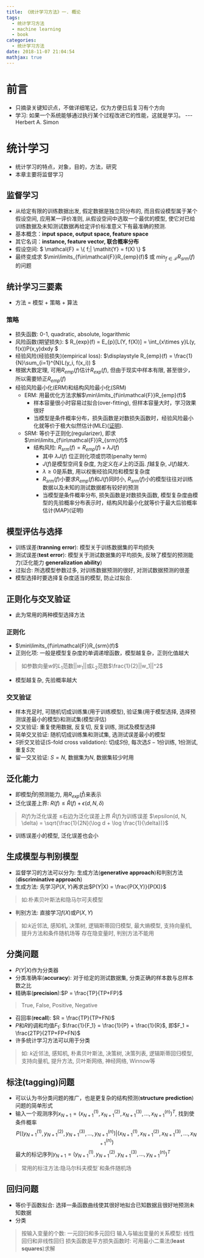 ```yaml
---
title: 《统计学习方法》一. 概论
tags:
  - 统计学习方法
  - machine learning
  - book
categories:
  - 统计学习方法
date: 2018-11-07 21:04:54
mathjax: true
---
```


前言
===========
+ 只摘录关键知识点，不做详细笔记，仅为方便日后复习有个方向
+ 学习: 如果一个系统能够通过执行某个过程改进它的性能，这就是学习。 --- Herbert A. Simon

统计学习
===========
+ 统计学习的特点，对象，目的，方法，研究
+ 本章主要将监督学习

## 监督学习
+ 从给定有限的训练数据出发, 假定数据是独立同分布的, 而且假设模型属于某个假设空间, 应用某一评价准则, 从假设空间中选取一个最优的模型, 使它对已给训练数据及未知测试数据再给定评价标准意义下有最准确的预测.
+ 基本概念：**input space, output space, feature space**
+ 其它名词：**instance, feature vector, 联合概率分布**
+ 假设空间: $ \mathcal{F} = \\{ f\;|  \mathit{Y} = f(X) \\} $
+ 最终变成求 $\min\limits_{f\in\mathcal{F}}R_{emp}(f)$ 或 $min_{f\in\mathcal{F}}R_{srm}(f)$ 的问题

## 统计学习三要素
+ 方法 = 模型 + 策略 + 算法

### 策略
+ 损失函数: 0-1, quadratic, absolute, logarithmic
+ 风险函数(期望损失): $ R_{exp}(f) = E_{p}[L(Y, f(X))] = \int_{x\times y}L(y, f(x))P(x,y)dxdy $
+ 经验风险(经验损失)(empirical loss): $\displaystyle R_{emp}(f) = \frac{1}{N}\sum_{i=1}^{N}L(y_i, f(x_i)) $
+ 根据大数定理, 可用$R_{emp}(f)$估计$R_{exp}(f)$, 但由于现实中样本有限, 甚至很少，所以需要矫正$R_{emp}(f)$
+ 经验风险最小化(ERM)和结构风险最小化(SRM)
  + ERM: 用最优化方法求解$\min\limits_{f\in\mathcal{F}}R_{emp}(f)$
    + 样本容量很小时容易过拟合(over-fitting), 但样本容量大时，学习效果很好
    + 当模型是条件概率分布，损失函数是对数损失函数时，经验风险最小化就等价于极大似然估计(MLE)([证明](http://datahonor.com/2017/03/03/最大似然估计与经验风险最小化/)). 
  + SRM: 等价于正则化(regularizer), 即求 $\min\limits_{f\in\mathcal{F}}R_{srm}(f)$
    + 结构风险: $\displaystyle R_{srm}(f) = R_{emp}(f) + \lambda J(f)$ 
      + 其中 $\lambda J(f)$ 位正则化项或罚项(penalty term)
      + $J(f)$是模型空间复杂度, 为定义在$\mathcal{F}$上的泛函. $f$越复杂, $J(f)$越大.
      + $\lambda \ge 0$是系数, 用以权衡经验风险和模型复杂度
      + $R_{srm}(f)$小要求$R_{emp}(f)$和$J(f)$同时小, $R_{srm}(f)$小的模型往往对训练数据以及未知的测试数据都有较好的预测
      + 当模型是条件概率分布, 损失函数是对数损失函数, 模型复杂度由模型的先验概率分布表示时，结构风险最小化就等价于最大后验概率估计(MAP)(证明)

## 模型评估与选择
+ 训练误差(**tranning error**): 模型关于训练数据集的平均损失
+ 测试误差(**test error**): 模型关于测试数据集的平均损失, 反映了模型的预测能力(泛化能力 **generalization ability**)
+ 过拟合: 所选模型参数过多, 对训练数据预测的很好, 对测试数据预测的很差
+ 模型选择时要选择复杂度适当的模型, 防止过拟合.

## 正则化与交叉验证
+ 此为常用的两种模型选择方法

### 正则化
+ $\min\limits_{f\in\mathcal{F}}R_{srm}(f)$
+ 正则化项: 一般是模型复杂度的单调递增函数，模型越复杂，正则化值越大
> 如参数向量$w$的$L_1$范数$||w_1||$或$L_2$范数$\frac{1}{2}||w_1||^2$
+ 模型越复杂, 先验概率越大

### 交叉验证
+ 样本充足时, 可随机切成训练集(用于训练模型), 验证集(用于模型选择, 选择预测误差最小的模型)和测试集(模型评估)
+ 交叉验证: 重复使用数据, 反复切, 反复训练, 测试及模型选择
+ 简单交叉验证: 随机切成训练集和测试集, 选测试误差最小的模型
+ $S$折交叉验证(S-fold cross validation): 切成$S$份, 每次选$S-1$份训练, $1$份测试, 重复$S$次
+ 留一交叉验证: $S=N$, 数据集为$N$, 数据集较少时用

## 泛化能力
+ 即模型$\hat{f}$的预测能力, 用$R_{exp}(\hat{f})$来表示
+ 泛化误差上界: $R(f) \le \hat{R}(f) + \epsilon(d, N, \delta)$
> $R(f)$为泛化误差
> $\le$右边为泛化误差上界
> $\hat{R}(f)$为训练误差
> $\epsilon(d, N, \delta) = \sqrt{\frac{1}{2N}(\log d + \log \frac{1}{\delta})}$
+ 训练误差小的模型, 泛化误差也会小

## 生成模型与判别模型
+ 监督学习的方法可以分为: 生成方法(**generative approach**)和判别方法(**discriminative approach**)
+ 生成方法: 先学习$P(X,Y)$再求出$P(Y|X) = \frac{P(X,Y)}{P(X)}$
> 如:朴素贝叶斯法和隐马尔可夫模型
+ 判别方法: 直接学习$f(X)$或$P(X,Y)$
> 如:$k$近邻法, 感知机, 决策树,  逻辑斯蒂回归模型, 最大熵模型, 支持向量机, 提升方法和条件随机场等
> 存在隐变量时, 判别方法不能用

## 分类问题
+ $P(Y|X)$作为分类器 
+ 分类准确率(**accuracy**): 对于给定的测试数据集, 分类正确的样本数与总样本数之比
+ 精确率(**precision**):$P = \frac{TP}{TP+FP}$ 
> True, False, Positive, Negative
+ 召回率(**recall**): $R = \frac{TP}{TP+FN}$
+ $P$和$R$的调和均值$F_1$: $\frac{1}{F_1} = \frac{1}{P} + \frac{1}{R}$, 即$F_1 = \frac{2TP}{2TP+FP+FN}$
+ 许多统计学习方法可以用于分类
> 如: $k$近邻法, 感知机, 朴素贝叶斯法, 决策树, 决策列表, 逻辑斯蒂回归模型, 支持向量机, 提升方法, 贝叶斯网络, 神经网络, Winnow等

## 标注(tagging)问题
+ 可以认为书分类问题的推广，也是更复杂的结构预测(**structure prediction**)问题的简单形式
+ 输入一个观测序列$x_{N+1} = (x_{N+1}^{(1)}, x_{N+1}^{(2)}, x_{N+1}^{(3)}, ... ,x_{N+1}^{(n)})^T$, 找到使条件概率$$P((y_{N+1}^{(1)}, y_{N+1}^{(2)}, y_{N+1}^{(3)}, ... ,y_{N+1}^{(n)})|(x_{N+1}^{(1)}, x_{N+1}^{(2)}, x_{N+1}^{(3)}, ... ,x_{N+1}^{(n)})$$最大的标记序列$y_{N+1} = (y_{N+1}^{(1)}, y_{N+1}^{(2)}, y_{N+1}^{(3)}, ... ,y_{N+1}^{(n)})^T$
> 常用的标注方法:隐马尔科夫模型`和条件随机场

## 回归问题
+ 等价于函数拟合: 选择一条函数曲线使其很好地拟合已知数据且很好地预测未知数据
+ 分类
> 按输入变量的个数: 一元回归和多元回归
> 输入与输出变量的关系模型: 线性回归和非线性回归
> 损失函数是平方损失函数时: 可用最小二乘法(**least squares**)求解


